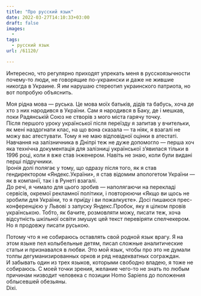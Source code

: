 ```yaml
---
title: "Про русский язык"
date: 2022-03-27T14:10:33+03:00
draft: false
images:
  - 
tags:
  - русский язык
url: /61120/

---
```

Интересно, что регулярно приходят упрекать меня в русскоязычности почему-то люди, не говорящие по-украински и даже не жившие никогда в Украине. Я им нарушаю стереотип украинского патриота, но вот попробую объяснить. 

Моя рідна мова — руська. Це мова моїх батьків, дідів та бабусь, хоча де хто з них народився в України. Сам я народився в Баку, де і мешкав, поки Радянській Союз не створів з мого міста гарячу точку.   
Після першого уроку української після переїзду я запитав у вчительки, як мені наздогнати клас, на що вона сказала — та ніяк, я взагалі не можу вас атестувати. Тому я не маю відповідної оцінки в атестаті.   
Навчання на залізничника в Дніпрі теж не дуже допомогло — перша хоч яка технічна документація для залізниці української з’явилася тільки в 1996 році, коли я вже став інженером. Навіть не знаю, коли були видані перші підручники.    
Іронія долі полягає у тому, що одразу після того, як я став гендиректором «Яндекс.України», я став відомим апологетом України — як в компанії, так і в Рунеті взагалі.  
До речі, я чимало для цього зробив — наполягаючи на перекладі сервісів, окремої рекламної політики, і повторюючи «Якщо ви щось не зробили для України, то я приїду і ви пожалкуєте». Досі пишаюся прес-конференцією у Львові з запуску Яндекс.Пробок, яку я цілком провів українською. 
Тобто, як бачите, розмовляти можу, писати теж, хоча відсутність шкільної освіти змушує цей текст перевіряти спелчекером. Но я продовжу писати руською. 

Потому что я не собираюсь оставлять свой родной язык врагу. Я на этом языке пел колыбельные детям, писал сложные аналитические статьи и признавался в любви. Это мой язык, чтобы про это не думали толпы дегуманизированных орков и ряд неадекватных сограждан.   
И забывать один из трех языков, которыми свободно владею, я тоже не собираюсь. С моей точки зрения, желание чего-то не знать по любым причинам низводит человека с позиции Homo Sapiens до положения облысевшей обезьяны.  
Dixi.
